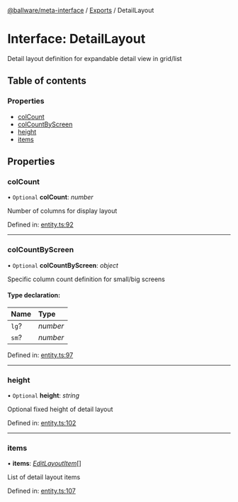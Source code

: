 [@ballware/meta-interface](../README.md) / [Exports](../modules.md) / DetailLayout

# Interface: DetailLayout

Detail layout definition for expandable detail view in grid/list

## Table of contents

### Properties

- [colCount](detaillayout.md#colcount)
- [colCountByScreen](detaillayout.md#colcountbyscreen)
- [height](detaillayout.md#height)
- [items](detaillayout.md#items)

## Properties

### colCount

• `Optional` **colCount**: *number*

Number of columns for display layout

Defined in: [entity.ts:92](https://github.com/ballware/ballware-client/blob/88ab695/packages/meta-interface/src/entity.ts#L92)

___

### colCountByScreen

• `Optional` **colCountByScreen**: *object*

Specific column count definition for small/big screens

#### Type declaration:

Name | Type |
:------ | :------ |
`lg`? | *number* |
`sm`? | *number* |

Defined in: [entity.ts:97](https://github.com/ballware/ballware-client/blob/88ab695/packages/meta-interface/src/entity.ts#L97)

___

### height

• `Optional` **height**: *string*

Optional fixed height of detail layout

Defined in: [entity.ts:102](https://github.com/ballware/ballware-client/blob/88ab695/packages/meta-interface/src/entity.ts#L102)

___

### items

• **items**: [*EditLayoutItem*](editlayoutitem.md)[]

List of detail layout items

Defined in: [entity.ts:107](https://github.com/ballware/ballware-client/blob/88ab695/packages/meta-interface/src/entity.ts#L107)
